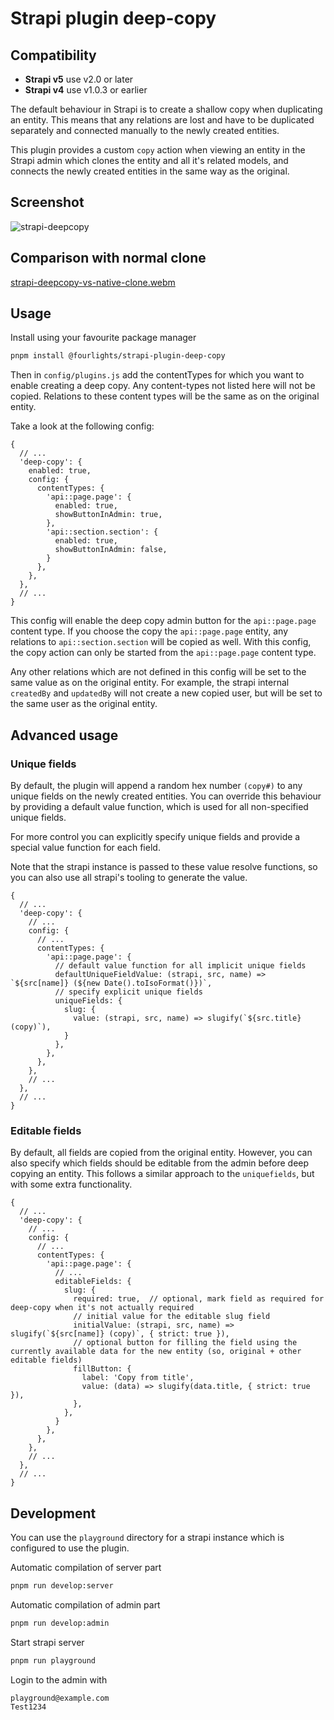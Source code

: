 # Strapi plugin deep-copy

## Compatibility

- **Strapi v5** use v2.0 or later
- **Strapi v4** use v1.0.3 or earlier

The default behaviour in Strapi is to create a shallow copy when duplicating an entity.
This means that any relations are lost and have to be duplicated separately and connected manually to the newly created entities.

This plugin provides a custom `copy` action when viewing an entity in the Strapi admin which clones the entity and all it's related models, and connects the newly created entities in the same way as the original.

## Screenshot

![strapi-deepcopy](https://github.com/user-attachments/assets/33c4f50c-2768-4260-a733-86a83e0e612d)

## Comparison with normal clone

[strapi-deepcopy-vs-native-clone.webm](https://github.com/user-attachments/assets/4a15fbba-547e-4693-9ce5-a895fdb83d7f)

## Usage

Install using your favourite package manager

```bash
pnpm install @fourlights/strapi-plugin-deep-copy
```

Then in `config/plugins.js` add the contentTypes for which you want to enable creating a deep copy.
Any content-types not listed here will not be copied. Relations to these content types will be the same as on the original entity.


Take a look at the following config:

```json5
{
  // ...
  'deep-copy': {
    enabled: true,
    config: {
      contentTypes: {
        'api::page.page': {
          enabled: true,
          showButtonInAdmin: true,
        },
        'api::section.section': {
          enabled: true,
          showButtonInAdmin: false,
        }
      },
    },
  },
  // ...
}
```

This config will enable the deep copy admin button for the `api::page.page` content type.
If you choose the copy the `api::page.page` entity, any relations to `api::section.section` will be copied as well.
With this config, the copy action can only be started from the `api::page.page` content type.

Any other relations which are not defined in this config will be set to the same value as on the original entity.
For example, the strapi internal `createdBy` and `updatedBy` will not create a new copied user, but will be set to the same user as the original entity.

## Advanced usage

### Unique fields

By default, the plugin will append a random hex number `(copy#)` to any unique fields on the newly created entities.
You can override this behaviour by providing a default value function, which is used for all non-specified unique fields.

For more control you can explicitly specify unique fields and provide a special value function for each field.

Note that the strapi instance is passed to these value resolve functions, so you can also use all strapi's tooling to generate the value.

```json5
{
  // ...
  'deep-copy': {
    // ...
    config: {
      // ...
      contentTypes: {
        'api::page.page': {
          // default value function for all implicit unique fields
          defaultUniqueFieldValue: (strapi, src, name) => `${src[name]} (${new Date().toIsoFormat()})`,
          // specify explicit unique fields
          uniqueFields: {
            slug: {
              value: (strapi, src, name) => slugify(`${src.title} (copy)`),
            }
          },
        },
      },
    },
    // ...
  },
  // ...
}
```

### Editable fields

By default, all fields are copied from the original entity. However, you can also specify which fields should be editable from the admin before deep copying an entity.
This follows a similar approach to the `uniquefields`, but with some extra functionality.

```json5
{
  // ...
  'deep-copy': {
    // ...
    config: {
      // ...
      contentTypes: {
        'api::page.page': {
          // ...
          editableFields: {
            slug: {
              required: true,  // optional, mark field as required for deep-copy when it's not actually required
              // initial value for the editable slug field
              initialValue: (strapi, src, name) => slugify(`${src[name]} (copy)`, { strict: true }),
              // optional button for filling the field using the currently available data for the new entity (so, original + other editable fields)
              fillButton: {
                label: 'Copy from title',
                value: (data) => slugify(data.title, { strict: true }),
              },
            },  
          }
        },
      },
    },
    // ...
  },
  // ...
}
```

## Development

You can use the `playground` directory for a strapi instance which is configured to use the plugin.

Automatic compilation of server part
```bash
pnpm run develop:server
```

Automatic compilation of admin part
```bash
pnpm run develop:admin
```

Start strapi server
```bash
pnpm run playground
```

Login to the admin with

```
playground@example.com
Test1234
```
